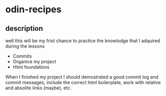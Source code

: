 # odin-recipes

## description
 well this will be my frist chance to practice the knowlodge that I adquired during the lessons
 - Commits 
 - Organice my project
 - Html foundations

When I finished my project I should demostrated a good commit log and commit messages, include the correct html boilerplate,
work with relative and absolite links (maybe), etc.